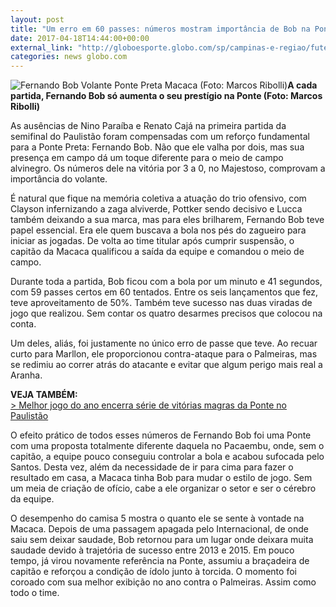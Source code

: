 ```yaml
---
layout: post
title: "Um erro em 60 passes: números mostram importância de Bob na Ponte  "
date: 2017-04-18T14:44:00+00:00
external_link: "http://globoesporte.globo.com/sp/campinas-e-regiao/futebol/times/ponte-preta/noticia/2017/04/um-erro-em-60-passes-numeros-mostram-importancia-de-bob-na-ponte.html"
categories: news globo.com
---
```

 ![Fernando Bob Volante Ponte Preta Macaca (Foto: Marcos Ribolli)](http://s2.glbimg.com/T9g6U-1Aed_mWYiu3yCpQ6PS0Gs=/422x97:1275x1227/300x397/s.glbimg.com/es/ge/f/original/2017/04/16/bob01.jpg "Fernando Bob Volante Ponte Preta Macaca (Foto: Marcos Ribolli)")**A cada partida, Fernando Bob só aumenta o seu prestígio na Ponte (Foto: Marcos Ribolli)**

As ausências de Nino Paraíba e Renato Cajá na primeira partida da semifinal do Paulistão foram compensadas com um reforço fundamental para a Ponte Preta: Fernando Bob. Não que ele valha por dois, mas sua presença em campo dá um toque diferente para o meio de campo alvinegro. Os números dele na vitória por 3 a 0, no Majestoso, comprovam a importância do volante.&nbsp;

É natural que fique na memória coletiva a atuação do trio ofensivo, com Clayson infernizando a zaga alviverde, Pottker sendo decisivo e Lucca também deixando a sua marca, mas para eles brilharem, Fernando Bob teve papel essencial. Era ele quem buscava a bola nos pés do zagueiro para iniciar as jogadas. De volta ao time titular após cumprir suspensão, o capitão da Macaca qualificou a saída da equipe e comandou o meio de campo.&nbsp;

Durante toda a partida, Bob ficou com a bola por um minuto e 41 segundos, com 59 passes certos em 60 tentados. Entre os seis lançamentos que fez, teve aproveitamento de 50%. Também teve sucesso nas duas viradas de jogo que realizou. Sem contar os quatro desarmes precisos que colocou na conta.&nbsp;

Um deles, aliás, foi justamente no único erro de passe que teve. Ao recuar curto para Marllon, ele proporcionou contra-ataque para o Palmeiras, mas se redimiu ao correr atrás do atacante e evitar que algum perigo mais real a Aranha.&nbsp;

**VEJA TAMBÉM:**  
[\>&nbsp;Melhor jogo do ano encerra série de vitórias magras da Ponte no Paulistão](http://globoesporte.globo.com/sp/campinas-e-regiao/futebol/times/ponte-preta/noticia/2017/04/melhor-jogo-do-ano-encerra-serie-de-vitorias-magras-da-ponte-no-paulistao.html)

O efeito prático de todos esses números de Fernando Bob foi uma Ponte com uma proposta totalmente diferente daquela no Pacaembu, onde, sem o capitão, a equipe pouco conseguiu controlar a bola e acabou sufocada pelo Santos. Desta vez, além da necessidade de ir para cima para fazer o resultado em casa, a Macaca tinha Bob para mudar o estilo de jogo. Sem um meia de criação de ofício, cabe a ele organizar o setor e ser o cérebro da equipe.&nbsp;

O desempenho do camisa 5 mostra o quanto ele se sente à vontade na Macaca. Depois de uma passagem apagada pelo Internacional, de onde saiu sem deixar saudade, Bob retornou para um lugar onde deixara muita saudade devido à trajetória de sucesso entre 2013 e 2015.&nbsp;Em pouco tempo, já virou novamente referência na Ponte, assumiu a braçadeira de capitão e reforçou a condição de ídolo junto à torcida. O momento foi coroado com sua melhor exibição no ano contra o Palmeiras.&nbsp;Assim como todo o time.&nbsp;

